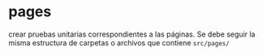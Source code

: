 # pages

crear pruebas unitarias correspondientes a las páginas. Se debe seguir la misma estructura de carpetas o archivos que contiene `src/pages/`
